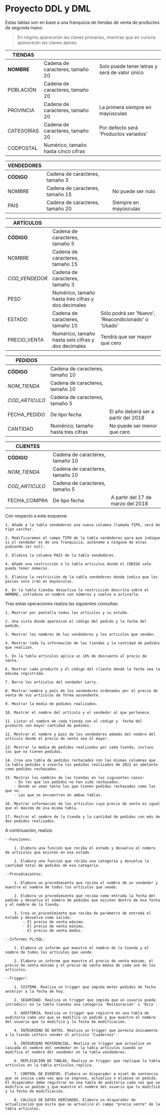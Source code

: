 # Proyecto DDL y DML

Estas tablas son en base a una franquicia de tiendas de venta de productos de segunda mano:

>En negrita aparecerán las claves primarias, mientras que en cursiva aparecerán las claves ajenas.

| TIENDAS |     |     |
| --- | --- | --- |
| **NOMBRE** | Cadena de caracteres, tamaño 20 | Solo puede tener letras y será de valor único |
| POBLACIÓN | Cadena de caracteres, tamaño 20 |     |
| PROVINCIA | Cadena de caracteres, tamaño 20 | La primera siempre en mayúsculas |
| CATEGORÍAS | Cadena de caracteres, tamaño 20 | Por defecto será 'Productos variados' |
| CODPOSTAL | Numérico, tamaño hasta cinco cifras |     |


| VENDEDORES |     |     |
| --- | --- | --- |
| **CÓDIGO** | Cadena de caracteres, tamaño 3 |     |
| NOMBRE | Cadena de caracteres, tamaño 15 | No puede ser nulo |
| PAIS | Cadena de caracteres, tamaño 20 | Siempre en mayúsculas |


| ARTÍCULOS |     |     |
| --- | --- | --- |
| **CÓDIGO** | Cadena de caracteres, tamaño 5 |     |
| NOMBRE | Cadena de caracteres, tamaño 15 |     |
| _COD_VENDEDOR_ | Cadena de caracteres, tamaño 3 |     |
| PESO | Numérico, tamaño hasta tres cifras y dos decimales |     |
| ESTADO | Cadena de caracteres, tamaño 10 | Sólo podrá ser 'Nuevo', 'Reacondicionado' o 'Usado' |
| PRECIO_VENTA | Numérico, tamaño hasta seis cifras y dos decimales | Tendrá que ser mayor que cero |


| PEDIDOS |     |     |
| --- | --- | --- |
| **CÓDIGO** | Cadena de caracteres, tamaño 10 |     |
| _NOM_TIENDA_ | Cadena de caracteres, tamaño 10 |     |
| _COD_ARTICULO_ | Cadena de caracteres, tamaño 5 |     |
| FECHA_PEDIDO | De tipo fecha | El año deberá ser a partir del 2018 |
| CANTIDAD | Numérico, tamaño hasta tres cifras | No puede ser menor que cero |
 

| CLIENTES |     |     |
| --- | --- | --- |
| **CÓDIGO** | Cadena de caracteres, tamaño 10 |     |
| _NOM_TIENDA_ | Cadena de caracteres, tamaño 10 |     |
| _COD_ARTICULO_ | Cadena de caracteres, tamaño 5 |     |
| FECHA_COMPRA | De tipo fecha | A partir del 17 de marzo del 2018 |

Con respecto a este esquema:

    1. Añade a la tabla vendedores una nueva columna llamada TIPO, será de tipo varchar.

    2. Modificaremos el campo TIPO de la tabla vendedores para que indique si el vendedor es de una franquicia, autónomo o ninguna de estas pudiendo ser null.

    3. Elimina la columna PAIS de la tabla vendedores.

    4. Añade una restricción a la tabla artículos donde el CODIGO solo pueda tener números.

    5. Elimina la restricción de la tabla vendedores donde indica que los países solo irán en mayúsculas.

    6. En la tabla tiendas desactiva la restricción descrita sobre el NOMBRE, introduce un nombre con números y vuelve a activarla.

Tras estas operaciones realiza las siguientes consultas:

    1. Mostrar por pantalla todos los artículos y su estado.

    2. Una vista donde aparezcan el código del pedido y la fecha del pedido.

    3. Mostrar los nombres de los vendedores y los articulos que venden.

    4. Mostrar toda la información de las tiendas y la cantidad de pedidos que realizan.

    5. En la tabla artículos aplica un 10% de descuento al precio de venta.

    6. Mostrar cada producto y el código del cliente donde la fecha sea la máxima registrada.

    7. Borra los artículos del vendedor Larry.

    8. Mostrar nombre y país de los vendedores ordenados por el precio de venta de sus artículos de forma ascendente.

    9. Mostrar la media de pedidos realizados. 

    10. Mostrar el nombre del artículo y el vendedor al que pertenece.

    11. Listar el nombre de cada tienda con el código y  fecha del producto con mayor cantidad de pedidos.

    12. Mostrar el nombre y país de los vendedores además del nombre del artículo donde el precio de venta sea el mayor.

    13. Mostrar la media de pedidos realizados por cada tienda, incluso los que no tienen pedidos. 

    14. Crea una tabla de pedidos rechazados con las mismas columnas que la tabla pedidos e inserta los pedidos realizados de 2022 en adelante como pedidos rechazados.

    15. Mostrar los nombres de las tiendas en los siguientes casos:
        - En las que los pedidos no han sido rechazados.
        - Donde se vean tanto las que tienen pedidos rechazados como las que no.
        - Las que se encuentren en ambas tablas.

    16. Mostrar información de los artículos cuyo precio de venta es igual que el máximo de esa misma tabla.

    17. Mostrar el nombre de la tienda y la cantidad de pedidos con más de dos pedidos realizados. 

A continuación, realiza:

    --Funciones:

        1. Elabora una función que reciba el estado y devuelva el número de artículos que existen en ese estado.

        2. Elabora una función que reciba una categoría y devuelva la cantidad total de pedidos de esa categoría.

    --Procedimientos:

        1. Elabora un procedimiento que reciba el nombre de un vendedor y muestre el nombre de todos los artículos que vende.

        2. Elabora un procedimiento que reciba como entrada la fecha del pedido y devuelva el número de pedidos que existen dentro de esa fecha y el nombre de la tienda.

        3. Crea un procedimiento que reciba de parámetro de entrada el estado y devuelva como salida:
            - El precio de venta máximo.
            - El precio de venta mínimo.
            - El precio de venta medio. 
    
    --Informes PL/SQL:

        1. Elabora un informe que muestre el nombre de la tienda y el nombre de todos los artículos que vende.

        2. Elabora un informe que muestre el precio de venta máximo, el precio de venta mínimo y el precio de venta medio de cada uno de los artículos.

    --Trigger:

        1. SISTEMA. Realiza un trigger que impida meter pedidos de fecha anterior a la fecha de hoy.

        2. SEGURIDAD. Realiza un trigger que impida que un usuario pueda introducir en la tabla tiendas una categoría 'Restauración' u 'Ocio'.

        3. AUDITORÍA. Realiza un trigger que registre en una tabla de auditoría cada vez que se modifica un pedido y que muestre el nombre del usuario que lo modificó y la fecha de modificación.

        4. INTEGRIDAD DE DATOS. Realiza un trigger que permita únicamente a la tienda Letters vender el artículo "Cuadernos".

        5. INTEGRIDAD REFERENCIAL. Realiza un trigger que actualice en cascada el nombre del vendedor en la tabla artículos cuando se modifica el nombre del vendedor en la tabla vendedores.

        6. REPLICACIÓN DE TABLAS. Realiza un trigger que replique la tabla artículos en la tabla artículos_replica.

        7. CONTROL DE EVENTOS. Elabora un disparador a nivel de sentencia que se inicie cada vez que se ingrese, actualiza o elimina un pedido. El disparador debe registrar en una tabla de auditoría cada vez que se modifica un pedido y que muestre el nombre del usuario que lo modificó y la fecha de modificación. 

        8. CÁLCULO DE DATOS DERIVADOS. Elabora un disparador de actualización que evite que se actualice el campo "precio_venta" de la tabla artículos. 